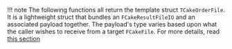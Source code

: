 !!! note
	The following functions all return the template struct `TCakeOrderFile`. It is a lightweight struct that bundles an `FCakeResultFileIO` and an associated payload together. The payload's type varies based upon what the caller wishes to receive from a target `FCakeFile`. For more details, read [this section](../core-api/special-types/orders.md#tcakeorderfile)